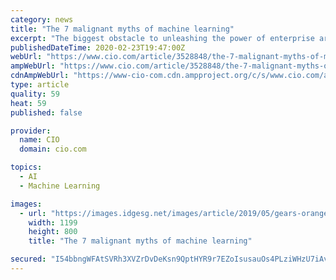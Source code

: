 ```yaml
---
category: news
title: "The 7 malignant myths of machine learning"
excerpt: "The biggest obstacle to unleashing the power of enterprise artificial intelligence (AI) and machine learning (ML) isn’t a lack of data scientists – it’s a lack of leaders who understand ML. Tech titans, industrial giants, and startups alike are falling over themselves to hire leaders with the business acumen and ML know-how to spot the ..."
publishedDateTime: 2020-02-23T19:47:00Z
webUrl: "https://www.cio.com/article/3528848/the-7-malignant-myths-of-machine-learning.html"
ampWebUrl: "https://www.cio.com/article/3528848/the-7-malignant-myths-of-machine-learning.amp.html"
cdnAmpWebUrl: "https://www-cio-com.cdn.ampproject.org/c/s/www.cio.com/article/3528848/the-7-malignant-myths-of-machine-learning.amp.html"
type: article
quality: 59
heat: 59
published: false

provider:
  name: CIO
  domain: cio.com

topics:
  - AI
  - Machine Learning

images:
  - url: "https://images.idgesg.net/images/article/2019/05/gears-orange-large-100797458-large.jpg"
    width: 1199
    height: 800
    title: "The 7 malignant myths of machine learning"

secured: "I54bbngWFAtSVRh3XVZrDvDeKsn9QptHYR9r7EZoIsusauOs4PLziWHzU7iAvuvYMZAYU8aLMcDtQVchRblP7Xj7J/BjF4f9CJT7NgA6jdD3W+kON3SHXs//OO0O92+Y75b1Iz8bxOvxJyXGyYOCyZngoNZySTMPoh2dzrtUywUTg2SCy8Uy4EeUfdDAvo/v6XRnlMdamMliNwUSinTK0tZgYsfKERCEfG8pdEnf0iz/rNjiXiQCYAlJHhgEVW7pcGFq4xDOCpItWy5D3eGJfa8lixsn0/6X0vngcD5fdRpI6znq+9oJDVxBIjrBPEfqiludBCXZ7LBJTd8shCOic0xjRgWRX/uxtrLFZlB6JAiu/AibM+nVLaps9yxbt83wZ0RywkrExMO3V32iaPK/4nlrT6pmRD6TJnpzN2pLx3QEqu+Ct+Fq1nV/OpW8Co8dnZpCx1vW+2WVkauELVlXqToE4THvDEubOVGtQSrD6PE=;sR8YimCvFoqCPVFUBKBCDg=="
---
```


